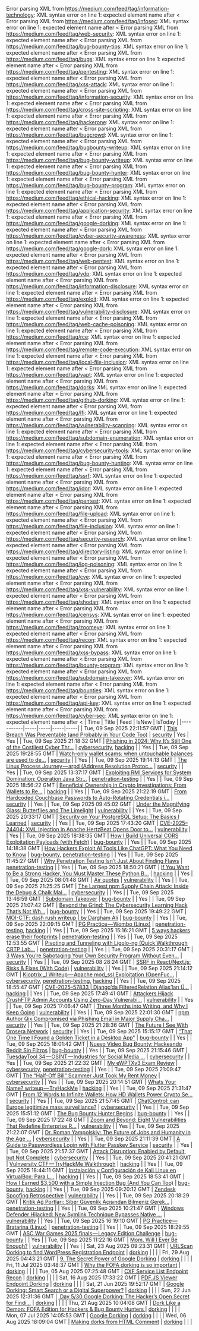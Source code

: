 Error parsing XML from https://medium.com/feed/tag/information-technology: XML syntax error on line 1: expected element name after <
Error parsing XML from https://medium.com/feed/tag/infosec: XML syntax error on line 1: expected element name after <
Error parsing XML from https://medium.com/feed/tag/web-security: XML syntax error on line 1: expected element name after <
Error parsing XML from https://medium.com/feed/tag/bug-bounty-tips: XML syntax error on line 1: expected element name after <
Error parsing XML from https://medium.com/feed/tag/bugs: XML syntax error on line 1: expected element name after <
Error parsing XML from https://medium.com/feed/tag/pentesting: XML syntax error on line 1: expected element name after <
Error parsing XML from https://medium.com/feed/tag/xss-attack: XML syntax error on line 1: expected element name after <
Error parsing XML from https://medium.com/feed/tag/information-security: XML syntax error on line 1: expected element name after <
Error parsing XML from https://medium.com/feed/tag/cross-site-scripting: XML syntax error on line 1: expected element name after <
Error parsing XML from https://medium.com/feed/tag/hackerone: XML syntax error on line 1: expected element name after <
Error parsing XML from https://medium.com/feed/tag/bugcrowd: XML syntax error on line 1: expected element name after <
Error parsing XML from https://medium.com/feed/tag/bugbounty-writeup: XML syntax error on line 1: expected element name after <
Error parsing XML from https://medium.com/feed/tag/bug-bounty-writeup: XML syntax error on line 1: expected element name after <
Error parsing XML from https://medium.com/feed/tag/bug-bounty-hunter: XML syntax error on line 1: expected element name after <
Error parsing XML from https://medium.com/feed/tag/bug-bounty-program: XML syntax error on line 1: expected element name after <
Error parsing XML from https://medium.com/feed/tag/ethical-hacking: XML syntax error on line 1: expected element name after <
Error parsing XML from https://medium.com/feed/tag/application-security: XML syntax error on line 1: expected element name after <
Error parsing XML from https://medium.com/feed/tag/google-dorking: XML syntax error on line 1: expected element name after <
Error parsing XML from https://medium.com/feed/tag/cyber-security-awareness: XML syntax error on line 1: expected element name after <
Error parsing XML from https://medium.com/feed/tag/google-dork: XML syntax error on line 1: expected element name after <
Error parsing XML from https://medium.com/feed/tag/web-pentest: XML syntax error on line 1: expected element name after <
Error parsing XML from https://medium.com/feed/tag/vdp: XML syntax error on line 1: expected element name after <
Error parsing XML from https://medium.com/feed/tag/information-disclosure: XML syntax error on line 1: expected element name after <
Error parsing XML from https://medium.com/feed/tag/exploit: XML syntax error on line 1: expected element name after <
Error parsing XML from https://medium.com/feed/tag/vulnerability-disclosure: XML syntax error on line 1: expected element name after <
Error parsing XML from https://medium.com/feed/tag/web-cache-poisoning: XML syntax error on line 1: expected element name after <
Error parsing XML from https://medium.com/feed/tag/rce: XML syntax error on line 1: expected element name after <
Error parsing XML from https://medium.com/feed/tag/remote-code-execution: XML syntax error on line 1: expected element name after <
Error parsing XML from https://medium.com/feed/tag/local-file-inclusion: XML syntax error on line 1: expected element name after <
Error parsing XML from https://medium.com/feed/tag/vapt: XML syntax error on line 1: expected element name after <
Error parsing XML from https://medium.com/feed/tag/dorks: XML syntax error on line 1: expected element name after <
Error parsing XML from https://medium.com/feed/tag/github-dorking: XML syntax error on line 1: expected element name after <
Error parsing XML from https://medium.com/feed/tag/lfi: XML syntax error on line 1: expected element name after <
Error parsing XML from https://medium.com/feed/tag/vulnerability-scanning: XML syntax error on line 1: expected element name after <
Error parsing XML from https://medium.com/feed/tag/subdomain-enumeration: XML syntax error on line 1: expected element name after <
Error parsing XML from https://medium.com/feed/tag/cybersecurity-tools: XML syntax error on line 1: expected element name after <
Error parsing XML from https://medium.com/feed/tag/bug-bounty-hunting: XML syntax error on line 1: expected element name after <
Error parsing XML from https://medium.com/feed/tag/ssrf: XML syntax error on line 1: expected element name after <
Error parsing XML from https://medium.com/feed/tag/idor: XML syntax error on line 1: expected element name after <
Error parsing XML from https://medium.com/feed/tag/pentest: XML syntax error on line 1: expected element name after <
Error parsing XML from https://medium.com/feed/tag/file-upload: XML syntax error on line 1: expected element name after <
Error parsing XML from https://medium.com/feed/tag/file-inclusion: XML syntax error on line 1: expected element name after <
Error parsing XML from https://medium.com/feed/tag/security-research: XML syntax error on line 1: expected element name after <
Error parsing XML from https://medium.com/feed/tag/directory-listing: XML syntax error on line 1: expected element name after <
Error parsing XML from https://medium.com/feed/tag/log-poisoning: XML syntax error on line 1: expected element name after <
Error parsing XML from https://medium.com/feed/tag/cve: XML syntax error on line 1: expected element name after <
Error parsing XML from https://medium.com/feed/tag/xss-vulnerability: XML syntax error on line 1: expected element name after <
Error parsing XML from https://medium.com/feed/tag/shodan: XML syntax error on line 1: expected element name after <
Error parsing XML from https://medium.com/feed/tag/censys: XML syntax error on line 1: expected element name after <
Error parsing XML from https://medium.com/feed/tag/zoomeye: XML syntax error on line 1: expected element name after <
Error parsing XML from https://medium.com/feed/tag/recon: XML syntax error on line 1: expected element name after <
Error parsing XML from https://medium.com/feed/tag/xss-bypass: XML syntax error on line 1: expected element name after <
Error parsing XML from https://medium.com/feed/tag/bounty-program: XML syntax error on line 1: expected element name after <
Error parsing XML from https://medium.com/feed/tag/subdomain-takeover: XML syntax error on line 1: expected element name after <
Error parsing XML from https://medium.com/feed/tag/bounties: XML syntax error on line 1: expected element name after <
Error parsing XML from https://medium.com/feed/tag/api-key: XML syntax error on line 1: expected element name after <
Error parsing XML from https://medium.com/feed/tag/cyber-sec: XML syntax error on line 1: expected element name after <
| Time | Title | Feed | IsNew | IsToday |
|-----------|-----|-----|-----|-----|
| Tue, 09 Sep 2025 22:11:57 GMT | [This Breach Was Preventable (and Probably in Your Code Too)](https://freedium.cfd/https://medium.com/p/6a4045f44bed) | [security](https://medium.com/feed/tag/security) | Yes | Yes |
| Tue, 09 Sep 2025 21:18:32 GMT | [Phishing in 2024: Why It’s Still One of the Costliest Cyber Thr...](https://freedium.cfd/https://medium.com/p/d5d1573266cd) | [cybersecurity](https://medium.com/feed/tag/cybersecurity), [hacking](https://medium.com/feed/tag/hacking) |  | Yes |
| Tue, 09 Sep 2025 19:28:55 GMT | [Watch-only wallet scams: when untouchable balances are used to de...](https://freedium.cfd/https://medium.com/p/1abd707d3f4c) | [security](https://medium.com/feed/tag/security) |  | Yes |
| Tue, 09 Sep 2025 19:14:13 GMT | [The Linux Process Journey — arpd (Address Resolution Protoc...](https://freedium.cfd/https://medium.com/p/bbe313dd3258) | [security](https://medium.com/feed/tag/security) |  | Yes |
| Tue, 09 Sep 2025 13:37:17 GMT | [Exploiting RMI Services for System Domination: Operation Java Str...](https://freedium.cfd/https://medium.com/p/19ceb3ce4aa1) | [penetration-testing](https://medium.com/feed/tag/penetration-testing) |  | Yes |
| Tue, 09 Sep 2025 18:56:22 GMT | [Beneficial Ownership in Crypto Investigations: From Wallets to Re...](https://freedium.cfd/https://medium.com/p/1eaad9392330) | [hacking](https://medium.com/feed/tag/hacking) |  | Yes |
| Tue, 09 Sep 2025 21:22:19 GMT | [From Hardcoded Couchbase Passwords to Auto-Rotating Credentials i...](https://freedium.cfd/https://medium.com/p/dcf75eddc1d8) | [security](https://medium.com/feed/tag/security) |  | Yes |
| Tue, 09 Sep 2025 09:45:02 GMT | [Under the Magnifying Glass: Butterflies and The Limelight](https://freedium.cfd/https://medium.com/p/40f61ab3a580) | [vulnerability](https://medium.com/feed/tag/vulnerability) |  | Yes |
| Tue, 09 Sep 2025 20:33:17 GMT | [Security on Your PostgreSQL Setup: The Basics I Learned](https://freedium.cfd/https://medium.com/p/c3d54e7054bd) | [security](https://medium.com/feed/tag/security) |  | Yes |
| Tue, 09 Sep 2025 17:43:20 GMT | [CVE-2025–24404: XML Injection in Apache HertzBeat Opens Door to...](https://freedium.cfd/https://medium.com/p/f760eb10d690) | [vulnerability](https://medium.com/feed/tag/vulnerability) |  | Yes |
| Tue, 09 Sep 2025 18:38:35 GMT | [How I Build Universal CORS Exploitation Payloads (with Fetch)](https://freedium.cfd/https://medium.com/p/b04d1c6705df) | [bug-bounty](https://medium.com/feed/tag/bug-bounty) |  | Yes |
| Tue, 09 Sep 2025 14:18:38 GMT | [How Hackers Exploit AI Tools Like ChatGPT: What You Need to Know](https://freedium.cfd/https://medium.com/p/eb728f9cf907) | [bug-bounty](https://medium.com/feed/tag/bug-bounty), [penetration-testing](https://medium.com/feed/tag/penetration-testing) |  | Yes |
| Tue, 09 Sep 2025 11:45:27 GMT | [Why Penetration Testing Isn’t Just About Finding Flaws](https://freedium.cfd/https://medium.com/p/7fe1c3e8de27) | [penetration-testing](https://medium.com/feed/tag/penetration-testing) |  | Yes |
| Tue, 09 Sep 2025 18:50:21 GMT | [If You Want to Be a Strong Hacker, You Must Master These Python B...](https://freedium.cfd/https://medium.com/p/bdd66760295a) | [hacking](https://medium.com/feed/tag/hacking) |  | Yes |
| Tue, 09 Sep 2025 08:01:48 GMT | [Air quotes](https://freedium.cfd/https://medium.com/p/296ada7315e2) | [vulnerability](https://medium.com/feed/tag/vulnerability) |  | Yes |
| Tue, 09 Sep 2025 21:25:25 GMT | [The Largest npm Supply Chain Attack: Inside the Debug & Chalk Mal...](https://freedium.cfd/https://medium.com/p/7d4b061ac2aa) | [cybersecurity](https://medium.com/feed/tag/cybersecurity) |  | Yes |
| Tue, 09 Sep 2025 13:46:59 GMT | [Subdomain Takeover](https://freedium.cfd/https://medium.com/p/f64fdf323852) | [bug-bounty](https://medium.com/feed/tag/bug-bounty) |  | Yes |
| Tue, 09 Sep 2025 21:07:42 GMT | [Beyond the Grind: The Cybersecurity Learning Hack That’s Not Wh...](https://freedium.cfd/https://medium.com/p/3a0254b0023f) | [bug-bounty](https://medium.com/feed/tag/bug-bounty) |  | Yes |
| Tue, 09 Sep 2025 19:49:22 GMT | [MOI-CTF: dash rush writeup \| by Dargham Ali](https://freedium.cfd/https://medium.com/p/13cafb958bc1) | [bug-bounty](https://medium.com/feed/tag/bug-bounty) |  | Yes |
| Tue, 09 Sep 2025 22:09:15 GMT | [PG Practice — Wombo (Linux)](https://freedium.cfd/https://medium.com/p/b59c8549bfc2) | [penetration-testing](https://medium.com/feed/tag/penetration-testing), [hacking](https://medium.com/feed/tag/hacking) |  | Yes |
| Tue, 09 Sep 2025 15:16:21 GMT | [5 ways hackers erase their footprints](https://freedium.cfd/https://medium.com/p/64036dede2a8) | [penetration-testing](https://medium.com/feed/tag/penetration-testing) |  | Yes |
| Tue, 09 Sep 2025 12:53:55 GMT | [Pivoting and Tunneling with Ligolo-ng (Quick Walkthrough CRTP Lab...](https://freedium.cfd/https://medium.com/p/39e465d13dc5) | [penetration-testing](https://medium.com/feed/tag/penetration-testing) |  | Yes |
| Tue, 09 Sep 2025 20:31:17 GMT | [3 Ways You’re Sabotaging Your Own Security Program Without Even...](https://freedium.cfd/https://medium.com/p/b2d8adcd86d2) | [security](https://medium.com/feed/tag/security) |  | Yes |
| Tue, 09 Sep 2025 08:28:24 GMT | [SSRF in React/Next.js: Risks & Fixes (With Code)](https://freedium.cfd/https://medium.com/p/0f8c9a521562) | [vulnerability](https://medium.com/feed/tag/vulnerability) |  | Yes |
| Tue, 09 Sep 2025 21:14:12 GMT | [ Kioptrix _l Writeup — Apache mod_ssl Exploitation (OpenFuc...](https://freedium.cfd/https://medium.com/p/ce5efcb893dd) | [cybersecurity](https://medium.com/feed/tag/cybersecurity), [penetration-testing](https://medium.com/feed/tag/penetration-testing), [hacking](https://medium.com/feed/tag/hacking) |  | Yes |
| Tue, 09 Sep 2025 18:55:47 GMT | [CVE-2025–57833 \| Django’da FilteredRelation Alias’ları Ü...](https://freedium.cfd/https://medium.com/p/dceb59a94069) | [hacking](https://medium.com/feed/tag/hacking) |  | Yes |
| Tue, 09 Sep 2025 17:49:41 GMT | [Attackers Hijack CrushFTP Admin Accounts Using Zero-Day Vulnerabi...](https://freedium.cfd/https://medium.com/p/5170bb4718b2) | [vulnerability](https://medium.com/feed/tag/vulnerability) |  | Yes |
| Tue, 09 Sep 2025 17:06:47 GMT | [Three Months into Writing, and Why I Keep Going](https://freedium.cfd/https://medium.com/p/06b8179da44a) | [vulnerability](https://medium.com/feed/tag/vulnerability) |  | Yes |
| Tue, 09 Sep 2025 22:01:30 GMT | [npm Author Qix Compromised via Phishing Email in Major Supply Cha...](https://freedium.cfd/https://medium.com/p/5cbbad57b2b3) | [security](https://medium.com/feed/tag/security) |  | Yes |
| Tue, 09 Sep 2025 21:28:36 GMT | [The Future I See With Drosera Network](https://freedium.cfd/https://medium.com/p/c9b7727e643c) | [security](https://medium.com/feed/tag/security) |  | Yes |
| Tue, 09 Sep 2025 15:15:17 GMT | [“That One Time I Found a Golden Ticket in a Desktop App”](https://freedium.cfd/https://medium.com/p/8db725c10338) | [bug-bounty](https://medium.com/feed/tag/bug-bounty) |  | Yes |
| Tue, 09 Sep 2025 18:01:42 GMT | [Nuevo Video Bug Bounty: Hackeando Reddit Sin Filtros](https://freedium.cfd/https://medium.com/p/df82b7338145) | [bug-bounty](https://medium.com/feed/tag/bug-bounty) |  | Yes |
| Tue, 09 Sep 2025 21:15:46 GMT | [TuesdayTool 34 — OSINT — Industries for Social Media ...](https://freedium.cfd/https://medium.com/p/280a6c8503ea) | [cybersecurity](https://medium.com/feed/tag/cybersecurity) |  | Yes |
| Tue, 09 Sep 2025 21:22:32 GMT | [My eWPTXv3 Exam Review](https://freedium.cfd/https://medium.com/p/098ee2a5223c) | [cybersecurity](https://medium.com/feed/tag/cybersecurity), [penetration-testing](https://medium.com/feed/tag/penetration-testing) |  | Yes |
| Tue, 09 Sep 2025 21:09:47 GMT | [The “Half-Off Bill” Scammer Just Took My Rent Money](https://freedium.cfd/https://medium.com/p/09b65f2c1d62) | [cybersecurity](https://medium.com/feed/tag/cybersecurity) |  | Yes |
| Tue, 09 Sep 2025 20:14:51 GMT | [Whats Your Name? writeup — TryHackMe](https://freedium.cfd/https://medium.com/p/2ee7ecd8b4c2) | [hacking](https://medium.com/feed/tag/hacking) |  | Yes |
| Tue, 09 Sep 2025 21:31:47 GMT | [From 12 Words to Infinite Wallets: How HD Wallets Power Crypto Se...](https://freedium.cfd/https://medium.com/p/42117700dc56) | [security](https://medium.com/feed/tag/security) |  | Yes |
| Tue, 09 Sep 2025 21:57:45 GMT | [ChatControl: can Europe legitimize mass surveillance?](https://freedium.cfd/https://medium.com/p/d966780dea36) | [cybersecurity](https://medium.com/feed/tag/cybersecurity) |  | Yes |
| Tue, 09 Sep 2025 15:51:12 GMT | [The Bug Bounty Hunter Begins](https://freedium.cfd/https://medium.com/p/916ea2eb3f4a) | [bug-bounty](https://medium.com/feed/tag/bug-bounty) |  | Yes |
| Tue, 09 Sep 2025 17:22:48 GMT | [Zoom and Beyond: Eight Vulnerabilities That Redefine Enterprise R...](https://freedium.cfd/https://medium.com/p/1eca88240f3a) | [vulnerability](https://medium.com/feed/tag/vulnerability) |  | Yes |
| Tue, 09 Sep 2025 21:22:07 GMT | [Dr. Roman Yampolskiy: The Future of Jobs and Humanity in the Age ...](https://freedium.cfd/https://medium.com/p/151edb76e6c3) | [cybersecurity](https://medium.com/feed/tag/cybersecurity) |  | Yes |
| Tue, 09 Sep 2025 21:11:39 GMT | [A Guide to Passwordless Login with Flutter Passkey Service](https://freedium.cfd/https://medium.com/p/b9b0cbd3e4d3) | [security](https://medium.com/feed/tag/security) |  | Yes |
| Tue, 09 Sep 2025 21:57:37 GMT | [Attack Disruption: Enabled by Default, but Not Complete](https://freedium.cfd/https://medium.com/p/39ee8de87eb8) | [cybersecurity](https://medium.com/feed/tag/cybersecurity) |  | Yes |
| Tue, 09 Sep 2025 20:41:21 GMT | [Vulnversity CTF — TryHackMe Walkthrough](https://freedium.cfd/https://medium.com/p/15965c55dc8d) | [hacking](https://medium.com/feed/tag/hacking) |  | Yes |
| Tue, 09 Sep 2025 18:44:11 GMT | [Instalación y Configuración de Kali Linux en VirtualBox: Para L...](https://freedium.cfd/https://medium.com/p/9e92d7f967a2) | [hacking](https://medium.com/feed/tag/hacking) |  | Yes |
| Tue, 09 Sep 2025 18:53:41 GMT | [How I Earned $3,500 with a Simple Injection Bug (And You Can Too)](https://freedium.cfd/https://medium.com/p/deeab8941c04) | [bug-bounty](https://medium.com/feed/tag/bug-bounty), [hacking](https://medium.com/feed/tag/hacking) |  | Yes |
| Tue, 09 Sep 2025 09:20:12 GMT | [Zendesk Spoofing Retrospective](https://freedium.cfd/https://medium.com/p/50627eab89c1) | [vulnerability](https://medium.com/feed/tag/vulnerability) |  | Yes |
| Tue, 09 Sep 2025 20:18:29 GMT | [Kritik Ağ Portları: Siber Güvenlik Açısından Bilmeniz Gerek...](https://freedium.cfd/https://medium.com/p/90bc71be6903) | [penetration-testing](https://medium.com/feed/tag/penetration-testing) |  | Yes |
| Tue, 09 Sep 2025 10:21:47 GMT | [Windows Defender Hijacked: New Symlink Technique Bypasses Native ...](https://freedium.cfd/https://medium.com/p/fcf018e9b3a8) | [vulnerability](https://medium.com/feed/tag/vulnerability) |  | Yes |
| Tue, 09 Sep 2025 16:19:10 GMT | [PG Practice — Bratarina (Linux)](https://freedium.cfd/https://medium.com/p/2e5349be2677) | [penetration-testing](https://medium.com/feed/tag/penetration-testing) |  | Yes |
| Tue, 09 Sep 2025 18:29:55 GMT | [ASC War Games 2025 finals — Legacy Edition Challenge](https://freedium.cfd/https://medium.com/p/440a11837322) | [bug-bounty](https://medium.com/feed/tag/bug-bounty) |  | Yes |
| Tue, 09 Sep 2025 11:22:16 GMT | [Mom, Will I Ever Be Enough?](https://freedium.cfd/https://medium.com/p/315cc0c695a8) | [vulnerability](https://medium.com/feed/tag/vulnerability) |  | Yes |
| Sat, 23 Aug 2025 09:23:31 GMT | [URLScan Dorking to find WordPress Registration Endpoint](https://freedium.cfd/https://medium.com/p/f005884786d0) | [dorking](https://medium.com/feed/tag/dorking) |  |  |
| Fri, 29 Aug 2025 04:43:21 GMT | [9. The Secret Power of Google Dorking](https://freedium.cfd/https://medium.com/p/736325566220) | [dorking](https://medium.com/feed/tag/dorking) |  |  |
| Fri, 11 Jul 2025 03:48:37 GMT | [Why the FOFA dorking is so important](https://freedium.cfd/https://medium.com/p/cdfc510ac976) | [dorking](https://medium.com/feed/tag/dorking) |  |  |
| Tue, 05 Aug 2025 07:25:48 GMT | [CXF Service List Endpoint Recon](https://freedium.cfd/https://medium.com/p/de898ff3b03a) | [dorking](https://medium.com/feed/tag/dorking) |  |  |
| Sat, 16 Aug 2025 17:33:22 GMT | [PDF.JS Viewer Endpoint Dorking](https://freedium.cfd/https://medium.com/p/03e3a68e0acf) | [dorking](https://medium.com/feed/tag/dorking) |  |  |
| Sat, 21 Jun 2025 19:52:17 GMT | [ Google Dorking: Smart Search or a Digital Superpower?](https://freedium.cfd/https://medium.com/p/8ecefd692d0b) | [dorking](https://medium.com/feed/tag/dorking) |  |  |
| Sun, 22 Jun 2025 12:31:36 GMT | [️ Day 5/30 Google Dorking: The Hacker’s Open Secret for Findi...](https://freedium.cfd/https://medium.com/p/f6d11d586884) | [dorking](https://medium.com/feed/tag/dorking) |  |  |
| Thu, 21 Aug 2025 10:04:08 GMT | [Dork Like a Demon: FOFA Edition for Hackers & Bug Bounty Hunters ](https://freedium.cfd/https://medium.com/p/a81f154d51d5) | [dorking](https://medium.com/feed/tag/dorking) |  |  |
| Mon, 07 Jul 2025 14:05:53 GMT | [Google Dorking](https://freedium.cfd/https://medium.com/p/435f81cbf592) | [dorking](https://medium.com/feed/tag/dorking) |  |  |
| Wed, 06 Aug 2025 18:09:04 GMT | [Making dorks from HTML Comment](https://freedium.cfd/https://medium.com/p/b4794b54d596) | [dorking](https://medium.com/feed/tag/dorking) |  |  |
